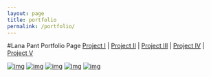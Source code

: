 ```yaml
---
layout: page
title: portfolio
permalink: /portfolio/
---
```


#Lana Pant Portfolio Page
[Project I](http://lanapant.github.io/project1/) | [Project II](http://lanapant.github.io/project2/) | [Project III](http://lanapant.github.io/project3/) | [Project IV](http://lanapant.github.io/project4/) | [Project V](http://lanapant.github.io/project5/)

[![img](https://farm9.staticflickr.com/8571/16386701951_35dbe8be5c_b.jpg)](../project1)
[![img](https://farm8.staticflickr.com/7537/15713614934_25c1f5e754_o.png)](../project2)
[![img](https://farm8.staticflickr.com/7524/16335275505_aa257c2e0e_b.jpg)](../project3)
[![img](https://farm8.staticflickr.com/7524/16335275505_aa257c2e0e_b.jpg)](../project4)
[![img](https://farm8.staticflickr.com/7524/16335275505_aa257c2e0e_b.jpg)](../project5)
